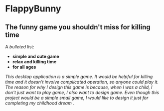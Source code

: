 # FlappyBunny

## The funny game you shouldn't miss for killing time

A *bulleted* list:
- **simple and cute game**
- **relax and killing time**
- **for all ages**

*This desktop application is a simple game. It would be helpful for killing time and it doesn't involve complicated 
    operation, so anyone could play it. The reason for why I design this game is because, when I was a child, 
    I don't just want to play game, I also want to design game. Even though this project would be a simple small
    game, I would like to design it just for completing my childhood dream .* 


